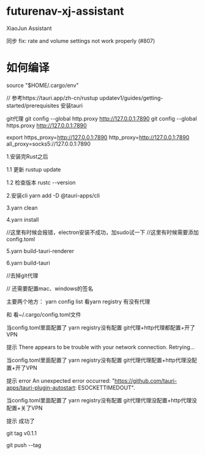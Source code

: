 # futurenav-xj-assistant
XiaoJun Assistant

同步
fix: rate and volume settings not work properly (#807)

# 如何编译

source "$HOME/.cargo/env"

// 参考https://tauri.app/zh-cn/rustup updatev1/guides/getting-started/prerequisites 安装tauri

git代理
git config --global http.proxy http://127.0.0.1:7890 
git config --global https.proxy http://127.0.0.1:7890

export https_proxy=http://127.0.0.1:7890 http_proxy=http://127.0.0.1:7890 all_proxy=socks5://127.0.0.1:7890

1.安装完Rust之后

1.1 更新
rustup update

1.2 检查版本
rustc --version

2.安装cli
yarn add -D @tauri-apps/cli

3.yarn clean

4.yarn install

//这里有时候会报错，electron安装不成功，加sudo试一下
//这里有时候需要添加config.toml

5.yarn build-tauri-renderer

6.yarn build-tauri


//去掉git代理

// 还需要配置mac、windows的签名


主要两个地方：
yarn config list
看yarn registry 有没有代理

和
看~/.cargo/config.toml文件


当config.toml里面配置了
yarn registry没有配置
git代理+http代理都配置+开了VPN

提示
There appears to be trouble with your network connection. Retrying...


当config.toml里面配置了
yarn registry没有配置
git代理代理配置+http代理没配置+开了VPN

提示
error An unexpected error occurred: "https://github.com/tauri-apps/tauri-plugin-autostart: ESOCKETTIMEDOUT".



当config.toml里面配置了
yarn registry没有配置
git代理代理没配置+http代理没配置+关了VPN

提示
成功了


git tag v0.1.1 

git push --tag    
